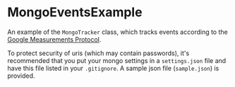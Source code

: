 # MongoEventsExample
An example of the `MongoTracker` class, which tracks events according to the [Google Measurements Protocol](https://developers.google.com/analytics/devguides/collection/protocol/v1/devguide#event).

To protect security of uris (which may contain passwords), it's recommended that you put your mongo settings in a `settings.json` file and have this file listed in your `.gitignore`.  A sample json file (`sample.json`) is provided.
